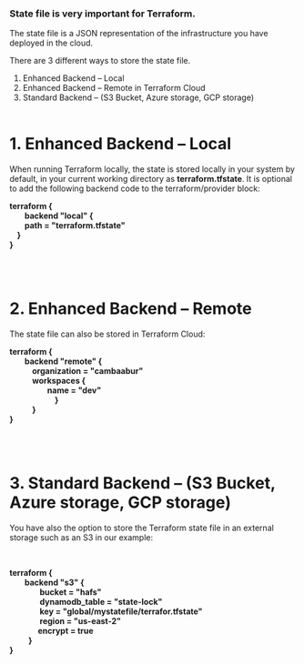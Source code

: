 <b><h3>State file is very important for Terraform.</b></h3>
The state file is a JSON representation of the infrastructure you have deployed in the cloud.

There are 3 different ways to store the state file. 

1. Enhanced Backend – Local <br>
2. Enhanced Backend – Remote in Terraform Cloud <br> 
3. Standard Backend – (S3 Bucket, Azure storage, GCP storage) <br> <br>

# 1. Enhanced Backend – Local <br>

When running Terraform locally, the state is stored locally in your system by default, in your current working directory as <b>terraform.tfstate</b>.
It is optional to add the following backend code to the terraform/provider block:

<b>
terraform { <br>
&nbsp; &nbsp; &nbsp; &nbsp; backend "local" { <br> 
&nbsp; &nbsp; &nbsp; &nbsp; path = "terraform.tfstate" <br> 
 &nbsp; &nbsp; } <br>
} 
</b> 

<br><br>

# 2. Enhanced Backend – Remote

The state file can also be stored in Terraform Cloud: <br>

<b>
terraform { <br>
&nbsp; &nbsp; &nbsp; &nbsp; backend "remote" { <br>
&nbsp; &nbsp; &nbsp; &nbsp; &nbsp; &nbsp; organization = "cambaabur" <br>
&nbsp; &nbsp; &nbsp; &nbsp; &nbsp; &nbsp; workspaces { <br>
&nbsp; &nbsp; &nbsp; &nbsp; &nbsp; &nbsp; &nbsp; &nbsp; &nbsp; &nbsp; name = "dev" <br>
&nbsp; &nbsp; &nbsp; &nbsp; &nbsp; &nbsp; &nbsp; &nbsp; &nbsp; &nbsp; &nbsp; &nbsp; } <br>
&nbsp; &nbsp; &nbsp; &nbsp; &nbsp; &nbsp; }<br>
}<br></b>

<br> <br>

# 3. Standard Backend – (S3 Bucket, Azure storage, GCP storage)

You have also the option to store the Terraform state file in an external storage such as an S3 in our example:

<br>
<b>
  
terraform { <br>
&nbsp; &nbsp; &nbsp; &nbsp; backend "s3" { <br>
&nbsp; &nbsp; &nbsp; &nbsp; &nbsp; &nbsp; &nbsp; &nbsp; bucket = "hafs" <br>
&nbsp; &nbsp; &nbsp; &nbsp; &nbsp; &nbsp; &nbsp; &nbsp; dynamodb_table = "state-lock" <br>
&nbsp; &nbsp; &nbsp; &nbsp; &nbsp; &nbsp; &nbsp; &nbsp; key = "global/mystatefile/terrafor.tfstate" <br>
&nbsp; &nbsp; &nbsp; &nbsp; &nbsp; &nbsp; &nbsp; &nbsp; region = "us-east-2" <br>
&nbsp; &nbsp; &nbsp; &nbsp; &nbsp; &nbsp; &nbsp; &nbsp;encrypt = true <br>
&nbsp; &nbsp; &nbsp; &nbsp; &nbsp; }     
} <br></b>

